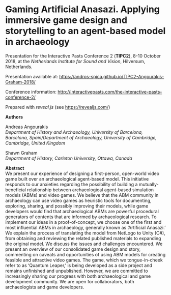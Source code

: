 # Gaming Artificial Anasazi. Applying immersive game design and storytelling to an agent-based model in archaeology

Presentation for the Interactive Pasts Conference 2 (**TIPC2**), 8-10 October 2018, at the *Netherlands Institute for Sound and Vision*, Hilversum, Netherlands.

Presentation available at:
https://andros-spica.github.io/TIPC2-Angourakis-Graham-2018/

Conference information: http://interactivepasts.com/the-interactive-pasts-conference-2/

Prepared with *reveal.js* (see https://revealjs.com/)

**Authors**  

Andreas Angourakis  
*Department of History and Archaeology, University of Barcelona, Barcelona, Spain/Department of Archaeology, University of Cambridge, Cambridge, United Kingdom*

Shawn Graham  
*Department of History, Carleton University, Ottawa, Canada*

**Abstract**  
We present our experience of designing a first-person, open-world video game built over an archaeological agent-based model. This initiative responds to our anxieties regarding the possibility of building a mutually-beneficial relationship between archaeological agent-based simulation models (ABMs) and video games. We believe that the ABM community in archaeology can use video games as heuristic tools for documenting, exploring, sharing, and possibly improving their models, while game developers would find that archaeological ABMs are powerful procedural generators of contents that are informed by archaeological research. To implement our ideas in a proof-of-concept, we choose one of the first and most influential ABMs in archaeology, generally known as ‘Artificial Anasazi.’ We explain the process of translating the model from NetLogo to Unity (C#), from obtaining and reviewing the related published materials to expanding the original model. We discuss the issues and challenges encountered. We present an overview of our consolidated game design and story, commenting on caveats and opportunities of using ABM models for creating feasible and attractive video games. The game, which we tongue-in-cheek refer to as ‘Quantum Leaper,’ is being developed as a side project and remains unfinished and unpublished. However, we are committed to increasingly sharing our progress with both archaeological and game development community. We are open for collaborators, both archaeologists and game developers. 
